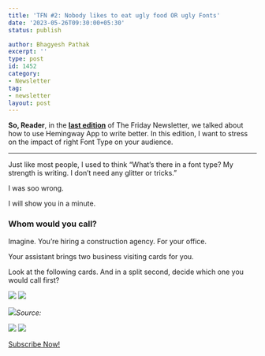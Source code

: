 ```yaml
---
title: 'TFN #2: Nobody likes to eat ugly food OR ugly Fonts'
date: '2023-05-26T09:30:00+05:30'
status: publish

author: Bhagyesh Pathak
excerpt: ''
type: post
id: 1452
category:
- Newsletter
tag:
- newsletter
layout: post
---
```


**So, Reader**, in the **[last edition](https://bhagyeshpathak.com/a-knowledge-workers-secret-weapon-hemingway-app)** of The Friday Newsletter, we talked about how to use Hemingway App to write better. In this edition, I want to stress on the impact of right Font Type on your audience.

---

Just like most people, I used to think “What’s there in a font type? My strength is writing. I don’t need any glitter or tricks.”

I was soo wrong.

I will show you in a minute.

### Whom would you call?

Imagine. You’re hiring a construction agency. For your office.

Your assistant brings two business visiting cards for you.

Look at the following cards. And in a split second, decide which one you would call first?

![](https://i0.wp.com/bhagyeshpathak.com/wp-content/uploads/2023/06/Front-Revised.png?resize=300%2C177&ssl=1)        ![](https://i0.wp.com/bhagyeshpathak.com/wp-content/uploads/2023/06/Front-Revised-1.png?resize=300%2C177&ssl=1)

![](https://i0.wp.com/bhagyeshpathak.com/wp-content/uploads/2023/06/5.Sans-serif-fonts.jpg?resize=661%2C331&ssl=1)*Source:*

![](https://i0.wp.com/bhagyeshpathak.com/wp-content/uploads/2023/06/Copy-of-LinkedIn-Feature-Section-Thumbnail.png?resize=300%2C157&ssl=1)        ![](https://i0.wp.com/bhagyeshpathak.com/wp-content/uploads/2023/06/Level-up-your-work-be-remarkable.png?resize=300%2C157&ssl=1)

[Subscribe Now!](https://sisyphus-notes.ck.page/8a143eebbc)